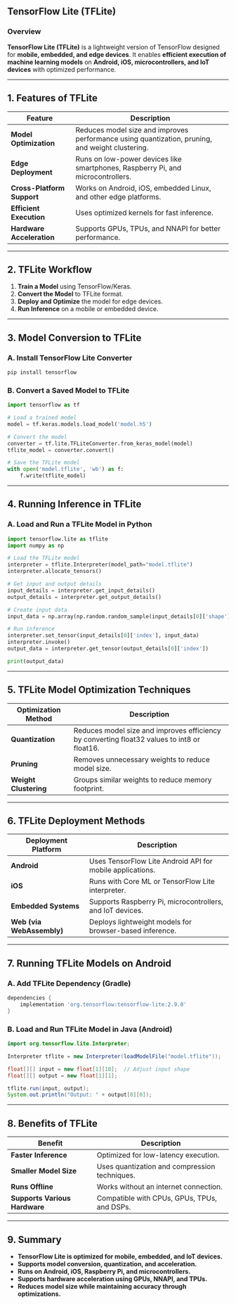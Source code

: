 ## **TensorFlow Lite (TFLite)**  

### **Overview**  
**TensorFlow Lite (TFLite)** is a lightweight version of TensorFlow designed for **mobile, embedded, and edge devices**. It enables **efficient execution of machine learning models** on **Android, iOS, microcontrollers, and IoT devices** with optimized performance.  

---

## **1. Features of TFLite**  

| **Feature** | **Description** |
|------------|----------------|
| **Model Optimization** | Reduces model size and improves performance using quantization, pruning, and weight clustering. |
| **Edge Deployment** | Runs on low-power devices like smartphones, Raspberry Pi, and microcontrollers. |
| **Cross-Platform Support** | Works on Android, iOS, embedded Linux, and other edge platforms. |
| **Efficient Execution** | Uses optimized kernels for fast inference. |
| **Hardware Acceleration** | Supports GPUs, TPUs, and NNAPI for better performance. |

---

## **2. TFLite Workflow**  

1. **Train a Model** using TensorFlow/Keras.  
2. **Convert the Model** to TFLite format.  
3. **Deploy and Optimize** the model for edge devices.  
4. **Run Inference** on a mobile or embedded device.  

---

## **3. Model Conversion to TFLite**  

### **A. Install TensorFlow Lite Converter**  
```bash
pip install tensorflow
```

### **B. Convert a Saved Model to TFLite**  
```python
import tensorflow as tf

# Load a trained model
model = tf.keras.models.load_model('model.h5')

# Convert the model
converter = tf.lite.TFLiteConverter.from_keras_model(model)
tflite_model = converter.convert()

# Save the TFLite model
with open('model.tflite', 'wb') as f:
    f.write(tflite_model)
```

---

## **4. Running Inference in TFLite**  

### **A. Load and Run a TFLite Model in Python**  
```python
import tensorflow.lite as tflite
import numpy as np

# Load the TFLite model
interpreter = tflite.Interpreter(model_path="model.tflite")
interpreter.allocate_tensors()

# Get input and output details
input_details = interpreter.get_input_details()
output_details = interpreter.get_output_details()

# Create input data
input_data = np.array(np.random.random_sample(input_details[0]['shape']), dtype=np.float32)

# Run inference
interpreter.set_tensor(input_details[0]['index'], input_data)
interpreter.invoke()
output_data = interpreter.get_tensor(output_details[0]['index'])

print(output_data)
```

---

## **5. TFLite Model Optimization Techniques**  

| **Optimization Method** | **Description** |
|------------------------|----------------|
| **Quantization** | Reduces model size and improves efficiency by converting float32 values to int8 or float16. |
| **Pruning** | Removes unnecessary weights to reduce model size. |
| **Weight Clustering** | Groups similar weights to reduce memory footprint. |

---

## **6. TFLite Deployment Methods**  

| **Deployment Platform** | **Description** |
|------------------------|----------------|
| **Android** | Uses TensorFlow Lite Android API for mobile applications. |
| **iOS** | Runs with Core ML or TensorFlow Lite interpreter. |
| **Embedded Systems** | Supports Raspberry Pi, microcontrollers, and IoT devices. |
| **Web (via WebAssembly)** | Deploys lightweight models for browser-based inference. |

---

## **7. Running TFLite Models on Android**  

### **A. Add TFLite Dependency (Gradle)**  
```gradle
dependencies {
    implementation 'org.tensorflow:tensorflow-lite:2.9.0'
}
```

### **B. Load and Run TFLite Model in Java (Android)**  
```java
import org.tensorflow.lite.Interpreter;

Interpreter tflite = new Interpreter(loadModelFile("model.tflite"));

float[][] input = new float[1][10];  // Adjust input shape
float[][] output = new float[1][1]; 

tflite.run(input, output);
System.out.println("Output: " + output[0][0]);
```

---

## **8. Benefits of TFLite**  

| **Benefit** | **Description** |
|------------|----------------|
| **Faster Inference** | Optimized for low-latency execution. |
| **Smaller Model Size** | Uses quantization and compression techniques. |
| **Runs Offline** | Works without an internet connection. |
| **Supports Various Hardware** | Compatible with CPUs, GPUs, TPUs, and DSPs. |

---

## **9. Summary**  
- **TensorFlow Lite is optimized for mobile, embedded, and IoT devices.**  
- **Supports model conversion, quantization, and acceleration.**  
- **Runs on Android, iOS, Raspberry Pi, and microcontrollers.**  
- **Supports hardware acceleration using GPUs, NNAPI, and TPUs.**  
- **Reduces model size while maintaining accuracy through optimizations.**  
